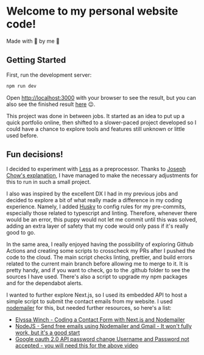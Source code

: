 # Welcome to my personal website code!

Made with 💜 by me 🤗

## Getting Started

First, run the development server:

```bash
npm run dev
```

Open [http://localhost:3000](http://localhost:3000) with your browser to see the result, but you can also see the finished result [here](juliamendes.vercel.app) 😉.

This project was done in between jobs. It started as an idea to put up a quick portfolio online, then shifted to a slower-paced project developed so I could have a chance to explore tools and features still unknown or little used before.

## Fun decisions!

I decided to experiment with [Less](https://lesscss.org/) as a preprocessor. Thanks to [Joseph Chow's explanation](https://www.josephc.how/using-less-with-react/), I have managed to make the necessary adjustments for this to run in such a small project.

I also was inspired by the excellent DX I had in my previous jobs and decided to explore a bit of what really made a difference in my coding experience. Namely, I added [Husky](https://typicode.github.io/husky/#/) to config rules for my pre-commits, especially those related to typescript and linting. Therefore, whenever there would be an error, this puppy would not let me commit until this was solved, adding an extra layer of safety that my code would only pass if it's really good to go.

In the same area, I really enjoyed having the possibility of exploring Github Actions and creating some scripts to crosscheck my PRs after I pushed the code to the cloud. The main script checks linting, prettier, and build errors related to the current main branch before allowing me to merge to it. It is pretty handy, and if you want to check, go to the .github folder to see the sources I have used. There's also a script to upgrade my npm packages and for the dependabot alerts.

I wanted to further explore Next.js, so I used its embedded API to host a simple script to submit the contact emails from my website. I used [nodemailer](https://nodemailer.com/about/) for this, but needed further resources, so here's a list:

* [Elyssa Winch - Coding a Contact Form with Next.js and Nodemailer](https://medium.com/nerd-for-tech/coding-a-contact-form-with-next-js-and-nodemailer-d3a8dc6cd645)
* [NodeJS - Send free emails using Nodemailer and Gmail - It won't fully work, but it's a good start](https://www.youtube.com/watch?v=JJ44WA_eV8E)
* [Google oauth 2.0 API password change Username and Password not accepted - you will need this for the above video](https://stackoverflow.com/questions/42174317/google-oauth-2-0-api-password-change-username-and-password-not-accepted/42292944#42292944)


